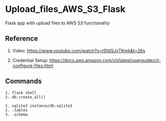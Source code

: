 # Upload_files_AWS_S3_Flask
Flask app with upload files to AWS S3 functionality

## Reference

1. Video: https://www.youtube.com/watch?v=tSfdQJvTKmk&t=26s

2. Credential Setup: https://docs.aws.amazon.com/cli/latest/userguide/cli-configure-files.html

## Commands

```
1. flask shell
2. db.create_all()

1. sqlite3 instance/db.sqlite3
2. .tables
3. .schema
```